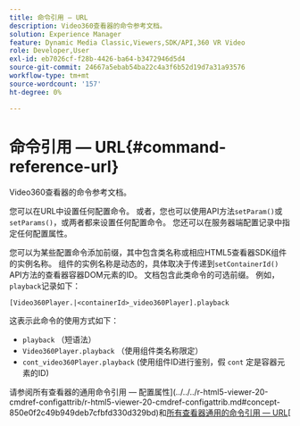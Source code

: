 ```yaml
---
title: 命令引用 — URL
description: Video360查看器的命令参考文档。
solution: Experience Manager
feature: Dynamic Media Classic,Viewers,SDK/API,360 VR Video
role: Developer,User
exl-id: eb7026cf-f28b-4426-ba64-b3472946d5d4
source-git-commit: 24667a5ebab54ba22c4a3f6b52d19d7a31a93576
workflow-type: tm+mt
source-wordcount: '157'
ht-degree: 0%

---
```


# 命令引用 — URL{#command-reference-url}

Video360查看器的命令参考文档。

您可以在URL中设置任何配置命令。 或者，您也可以使用API方法`setParam()`或`setParams()`，或两者都来设置任何配置命令。 您还可以在服务器端配置记录中指定任何配置属性。

您可以为某些配置命令添加前缀，其中包含类名称或相应HTML5查看器SDK组件的实例名称。 组件的实例名称是动态的，具体取决于传递到`setContainerId()` API方法的查看器容器DOM元素的ID。 文档包含此类命令的可选前缀。 例如， `playback`记录如下：

```
[Video360Player.|<containerId>_video360Player].playback
```

这表示此命令的使用方式如下：

* `playback` （短语法）
* `Video360Player.playback` （使用组件类名称限定）
* `cont_video360Player.playback` (使用组件ID进行鉴别，假 `cont` 定是容器元素的ID)

请参阅所有查看器的通用命令引用 — 配置属性](../../../r-html5-viewer-20-cmdref-configattrib/r-html5-viewer-20-cmdref-configattrib.md#concept-850e0f2c49b949deb7cfbfd330d329bd)和[所有查看器通用的命令引用 — URL](../../../c-html5-viewer-20-cmdref-url/c-html5-viewer-20-cmdref-url.md#concept-9b337f349b7b406b8c33c7ee96b3e226)[
